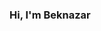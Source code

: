 ### Hi, I'm Beknazar <img scr="https://media3.giphy.com/media/SvR8MNpG8wuS4i2gFb/giphy.gif?cid=ecf05e47tf12nr0krrmkrgpuvzjie04lcxdoo4pl3sev714n&ep=v1_gifs_search&rid=giphy.gif&ct=g" width=*100px*>
